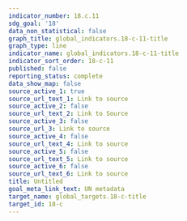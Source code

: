 ```yaml
---
indicator_number: 18.c.11
sdg_goal: '18'
data_non_statistical: false
graph_title: global_indicators.18-c-11-title
graph_type: line
indicator_name: global_indicators.18-c-11-title
indicator_sort_order: 18-c-11
published: false
reporting_status: complete
data_show_map: false
source_active_1: true
source_url_text_1: Link to source
source_active_2: false
source_url_text_2: Link to Source
source_active_3: false
source_url_3: Link to source
source_active_4: false
source_url_text_4: Link to source
source_active_5: false
source_url_text_5: Link to source
source_active_6: false
source_url_text_6: Link to source
title: Untitled
goal_meta_link_text: UN metadata
target_name: global_targets.18-c-title
target_id: 18-c
---
```

